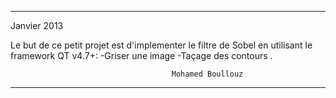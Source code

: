 ***********************************************************************
Janvier 2013

Le but de ce petit projet est d'implementer le filtre de Sobel en 
utilisant le framework QT v4.7+:
-Griser une image 
-Taçage des contours .


                                        Mohamed Boullouz
*********************************************************************

